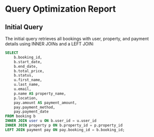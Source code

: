 # Query Optimization Report

## Initial Query
The initial query retrieves all bookings with user, property, and payment details using INNER JOINs and a LEFT JOIN:
```sql
SELECT
    b.booking_id,
    b.start_date,
    b.end_date,
    b.total_price,
    b.status,
    u.first_name,
    u.last_name,
    u.email,
    p.name AS property_name,
    p.location,
    pay.amount AS payment_amount,
    pay.payment_method,
    pay.payment_date
FROM booking b
INNER JOIN user u ON b.user_id = u.user_id
INNER JOIN property p ON b.property_id = p.property_id
LEFT JOIN payment pay ON pay.booking_id = b.booking_id;

